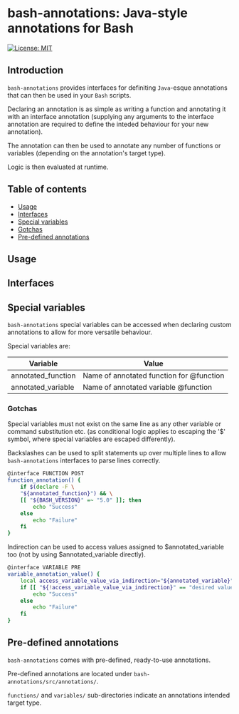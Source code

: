 # bash-annotations: Java-style annotations for Bash

[![License: MIT](https://img.shields.io/badge/License-MIT-yellow.svg)](https://github.com/david-luison-starkey/bash-annotations/blob/main/LICENSE)

## Introduction

`bash-annotations` provides interfaces for definiting `Java`-esque annotations that can then be used in your `Bash` scripts.

Declaring an annotation is as simple as writing a function and annotating it with an interface annotation (supplying any arguments to the interface annotation are required to define the inteded behaviour for your new annotation).  

The annotation can then be used to annotate any number of functions or variables (depending on the annotation's target type).

Logic is then evaluated at runtime.

## Table of contents
<!-- toc -->
- [Usage](#usage)
- [Interfaces](#interfaces)
- [Special variables](#special-variables)
- [Gotchas](#gotchas) 
- [Pre-defined annotations](#pre-defined-annotations)
## Usage

## Interfaces

## Special variables

`bash-annotations` special variables can be accessed when declaring custom annotations to allow for more versatile behaviour.

Special variables are:

| Variable | Value |
|----------|-------|
| annotated_function | Name of annotated function for @function | 
| annotated_variable | Name of annotated variable @function | 

### Gotchas
Special variables must not exist on the same line as any other variable or command substitution etc. (as conditional logic 
applies to escaping the '$' symbol, where special variables are escaped differently).

Backslashes can be used to split statements up over multiple lines to allow `bash-annotations` interfaces to parse lines correctly.

```bash
@interface FUNCTION POST
function_annotation() {
    if $(declare -F \
    "${annotated_function}") && \
    [[ "${BASH_VERSION}" =~ "5.0" ]]; then 
        echo "Success"
    else
        echo "Failure"
    fi
}
```

Indirection can be used to access values assigned to $annotated_variable too (not by using $annotated_variable directly).

```bash
@interface VARIABLE PRE
variable_annotation_value() {
    local access_variable_value_via_indirection="${annotated_variable}"
    if [[ "${!access_variable_value_via_indirection}" == "desired value" ]]; then
        echo "Success"
    else
        echo "Failure"
    fi
}
```

## Pre-defined annotations
`bash-annotations` comes with pre-defined, ready-to-use annotations.

Pre-defined annotations are located under `bash-annotations/src/annotations/`.

`functions/` and `variables/` sub-directories indicate an annotations intended target type.

